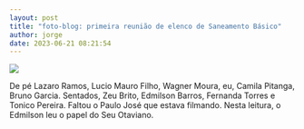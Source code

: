 ```yaml
---
layout: post
title: "foto-blog: primeira reunião de elenco de Saneamento Básico"
author: jorge
date: 2023-06-21 08:21:54
---
```

![](/uploads/captura-de-tela-2023-06-18-às-06.51.21.png)

D﻿e pé Lazaro Ramos, Lucio Mauro Filho, Wagner Moura, eu, Camila Pitanga, Bruno Garcia. Sentados, Zeu Brito, Edmilson Barros, Fernanda Torres e Tonico Pereira. Faltou o Paulo José que estava filmando. Nesta leitura, o Edmilson leu o papel do Seu Otaviano.